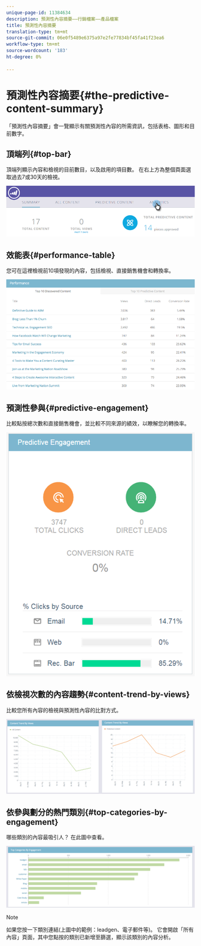 ```yaml
---
unique-page-id: 11384634
description: 預測性內容摘要——行銷檔案——產品檔案
title: 預測性內容摘要
translation-type: tm+mt
source-git-commit: 06e0f5489e6375a97e2fe77834bf45fa41f23ea6
workflow-type: tm+mt
source-wordcount: '183'
ht-degree: 0%

---
```



# 預測性內容摘要{#the-predictive-content-summary}

「預測性內容摘要」會一覽顯示有關預測性內容的所需資訊，包括表格、圖形和目前數字。

## 頂端列{#top-bar}

頂端列顯示內容和檢視的目前數目，以及啟用的項目數。 在右上方為整個頁面選取過去7或30天的檢視。

![](assets/image2017-10-17-14-3a10-3a22.png)

## 效能表{#performance-table}

您可在這裡檢視前10項發現的內容，包括檢視、直接銷售機會和轉換率。

![](assets/image2017-10-3-10-3a4-3a40.png)

## 預測性參與{#predictive-engagement}

比較點按總次數和直接銷售機會，並比較不同來源的績效，以瞭解您的轉換率。

![](assets/predictive-engagement-actual.png)

## 依檢視次數的內容趨勢{#content-trend-by-views}

比較您所有內容的檢視與預測性內容的比對方式。

![](assets/4.png)

## 依參與劃分的熱門類別{#top-categories-by-engagement}

哪些類別的內容最吸引人？ 在此圖中查看。

![](assets/5.png)

>[!NOTE]
>
>如果您按一下類別連結(上圖中的範例：leadgen、電子郵件等)。 它會開啟「所有內容」頁面，其中您點按的類別已新增至篩選，顯示該類別的內容分析。

